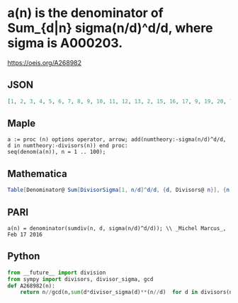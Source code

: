 # a\(n\) is the denominator of Sum\_\{d\|n\} sigma\(n/d\)^d/d, where sigma is A000203\.
https://oeis.org/A268982
## JSON
```JSON
[1, 2, 3, 4, 5, 6, 7, 8, 9, 10, 11, 12, 13, 2, 15, 16, 17, 9, 19, 20, 7, 22, 23, 24, 25, 26, 27, 28, 29, 6, 31, 32, 33, 34, 35, 18, 37, 38, 1, 40, 41, 6, 43, 44, 9, 46, 47, 16, 49, 25, 51, 52, 53, 27, 55, 56, 19, 58, 59, 60, 61, 62, 21, 64, 65, 66, 67, 68, 69]
```
## Maple
```Maple
a := proc (n) options operator, arrow; add(numtheory:-sigma(n/d)^d/d, d in numtheory:-divisors(n)) end proc:
seq(denom(a(n)), n = 1 .. 100);
```
## Mathematica
```Mathematica
Table[Denominator@ Sum[DivisorSigma[1, n/d]^d/d, {d, Divisors@ n}], {n, 69}] (* _Michael De Vlieger_, Feb 19 2016 *)
```
## PARI
```PARI
a(n) = denominator(sumdiv(n, d, sigma(n/d)^d/d)); \\ _Michel Marcus_, Feb 17 2016
```
## Python
```Python
from __future__ import division
from sympy import divisors, divisor_sigma, gcd
def A268982(n):
    return n//gcd(n,sum(d*divisor_sigma(d)**(n//d)  for d in divisors(n, generator=True))) # _Chai Wah Wu_, Oct 02 2017
```
